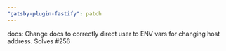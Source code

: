 ```yaml
---
"gatsby-plugin-fastify": patch
---
```


docs: Change docs to correctly direct user to ENV vars for changing host address. Solves #256
